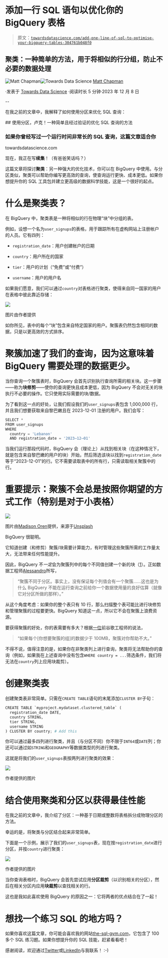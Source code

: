 # 添加一行 SQL 语句以优化你的 BigQuery 表格

> 原文：[`towardsdatascience.com/add-one-line-of-sql-to-optimise-your-bigquery-tables-304761b048f0`](https://towardsdatascience.com/add-one-line-of-sql-to-optimise-your-bigquery-tables-304761b048f0)

## 聚类：一种简单的方法，用于将相似的行分组，防止不必要的数据处理

[](https://medium.com/@mattchapmanmsc?source=post_page-----304761b048f0--------------------------------)![Matt Chapman](https://medium.com/@mattchapmanmsc?source=post_page-----304761b048f0--------------------------------)[](https://towardsdatascience.com/?source=post_page-----304761b048f0--------------------------------)![Towards Data Science](https://towardsdatascience.com/?source=post_page-----304761b048f0--------------------------------) [Matt Chapman](https://medium.com/@mattchapmanmsc?source=post_page-----304761b048f0--------------------------------)

·发表于 [Towards Data Science](https://towardsdatascience.com/?source=post_page-----304761b048f0--------------------------------) ·阅读时长 5 分钟·2023 年 12 月 8 日

--

在我之前的文章中，我解释了如何使用分区来优化 SQL 查询：

[](/use-the-partitions-luke-a-simple-and-proven-way-to-optimise-your-sql-queries-43e24ea4c5d0?source=post_page-----304761b048f0--------------------------------) ## 使用分区，卢克！一种简单且经过验证的优化 SQL 查询的方法

### 如果你曾经写过一个运行时间非常长的 SQL 查询，这篇文章适合你

towardsdatascience.com

现在，我正在写**续集**！（有爸爸笑话吗？）

这篇文章将探讨**聚类**：另一种强大的优化技术，你可以在 BigQuery 中使用。与分区类似，聚类可以帮助你编写更高效的查询，使查询运行更快、成本更低。如果你想提升你的 SQL 工具包并建立更高级的数据科学技能，这是一个很好的起点。

# 什么是聚类表？

在 BigQuery 中，聚类表是一种将相似的行在物理“块”中分组的表。

例如，设想一个名为`user_signups`的表格，用于跟踪所有在虚构网站上注册帐户的人员。它有四列：

+   `registration_date`：用户创建帐户的日期

+   `country`：用户所在的国家

+   `tier`：用户的计划（“免费”或“付费”）

+   `username`：用户的用户名

如果我们愿意，我们可以通过`country`对表格进行聚类，使得来自同一国家的用户在表格中彼此靠近存储：

![](img/e5cb967bc391fbb357a09655caed09c8.png)

图片由作者提供

如你所见，表中的每个“块”包含来自特定国家的用户。聚簇表仍然包含相同的数据，只是以更高效的方式排序。

# 聚簇加速了我们的查询，因为这意味着 BigQuery 需要处理的数据更少。

当你查询一个聚簇表时，BigQuery 会首先识别执行查询所需的相关块。这一步骤——称为**块修剪**——使你的查询更快且成本更低，因为 BigQuery 不会对无关的块执行不必要的操作。它只使用实际需要的块/数据。

为了看到这一点的好处，让我们假设我们的`user_signups`表包含 1,000,000 行，并且我们想要获取来自黎巴嫩且在 2023-12-01 注册的用户。我们会写：

```py
SELECT *
FROM user_signups
WHERE
  country = 'Lebanon'
  AND registration_date = '2023–12–01'
```

当我们运行那段代码时，BigQuery 会（理论上）从找到相关块（在这种情况下，就是包含来自黎巴嫩的用户的块）开始，然后筛选该块以找到`registration_date`等于“2023-12-01”的行。它不需要读取表中的所有行，只需读取相关聚簇中的行。

# 重要提示：聚簇不会总是按照你期望的方式工作（特别是对于小表格）

![](img/71d367afd9b83008bb674aaf6f1a0637.png)

图片由[Madison Oren](https://unsplash.com/@artbyhybrid)提供，来源于[Unsplash](https://unsplash.com/photos/low-angle-photo-of-pink-and-orange-balloons-uGP_6CAD-14)

BigQuery 很聪明。

它知道创建（和修剪）聚簇/块需要计算能力，有时管理这些聚簇所需的工作量太大，无法带来任何性能提升。

因此，BigQuery 不*一定*会为聚簇列中的每个不同值创建一个新的块（[1](https://usercentrics.com/knowledge-hub/optimizing-your-bigquery-tables-using-clustering/)）。正如数据工程师[Alessandro](https://stackoverflow.com/questions/66951917/how-to-know-the-minimum-cluster-size-in-a-bigquery-table)所写，

> “聚簇不同于分区。事实上，没有保证每个列值会有一个聚簇……这也是为什么 BigQuery 不能在运行查询之前给你一个数据使用量的良好估算（就像它对分区所做的那样）。”

从这个角度考虑：如果你的整个表只有 10 行，那么扫描整个表可能比进行块修剪和管理聚簇的过程要更快。BigQuery 知道这一点，所以它不会在聚簇上浪费资源。

要获得聚簇的好处，你的表需要有多大？根据[一位](https://stackoverflow.com/a/52674573)前谷歌工程师的说法，

> “如果每个[你想要聚簇的组]的数据少于 100MB，聚簇对你帮助不大。”

不得不说，值得注意的是，如果你在非聚类列上进行查询，聚类将无法帮助你的查询（例如，如果我在上述查询中没有包含`WHERE country = ...`筛选条件，我们将无法在`country`列上应用块裁剪）。

# 创建聚类表

创建聚类表非常简单。只需在`CREATE TABLE`语句的末尾添加`CLUSTER BY`子句：

```py
CREATE TABLE `myproject.mydataset.clustered_table` (
  registration_date DATE,
  country STRING,
  tier STRING,
  username STRING
) CLUSTER BY country; # Add this
```

你可以通过最多四列进行聚类，并且（与分区不同）你不限于`INT64`或`DATE`列；你还可以通过如`STRING`和`GEOGRAPHY`等数据类型的列进行聚类。

这就是将我们的`user_signups`表按两列进行聚类的效果：

![](img/bbdf57aa6b9807a7941e1bf1529a1039.png)

作者提供的图片

# 结合使用聚类和分区以获得最佳性能

在我之前的文章中，我介绍了分区：一种基于日期或整数将表格拆分成物理分区的方法。

幸运的是，将聚类与分区结合起来非常简单。

下面是一个示例，展示了我们的`user_signups`表，现在按`registration_date`进行分区，并按`country`进行聚类：

![](img/e87d5ffac70137bc047be14ff8535041.png)

作者提供的图片

当你查询表格时，BigQuery 会首先尝试应用**分区裁剪**（以识别相关的分区），然后在相关分区内应用**块裁剪**以查找相关的行。

这也是我如此喜欢使用 BigQuery 的原因之一：它将两者的优点结合在了一起！

# 想找一个练习 SQL 的地方吗？

如果你喜欢这篇文章，你可能会喜欢我的网站[the-sql-gym.com](https://the-sql-gym.com/)，它包含了 100 多个 SQL 练习题。如果你想提升你的 SQL 技能，赶紧看看吧！

感谢阅读，欢迎通过[Twitter](https://twitter.com/matt_chapma)或[LinkedIn](https://www.linkedin.com/in/matt-chapman-ba8488118/)与我联系！ :-)
